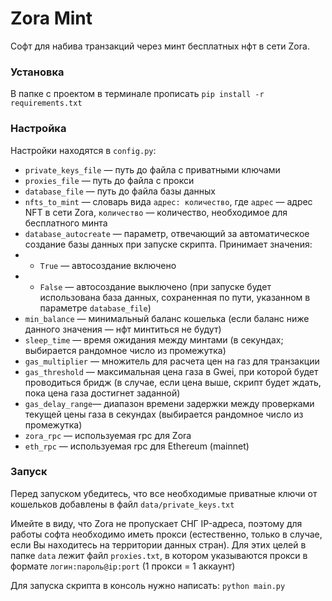 # Zora Mint

Софт для набива транзакций через минт бесплатных нфт в сети Zora.

### Установка

В папке с проектом в терминале прописать `pip install -r requirements.txt`

### Настройка

Настройки находятся в `config.py`:
* `private_keys_file` — путь до файла с приватными ключами
* `proxies_file` — путь до файла с прокси
* `database_file` — путь до файла базы данных
* `nfts_to_mint` — словарь вида `адрес: количество`, где `адрес` — адрес NFT в сети Zora, `количество` — количество, необходимое для бесплатного минта
* `database_autocreate` — параметр, отвечающий за автоматическое создание базы данных при запуске скрипта. Принимает значения: 
* * `True` — автосоздание включено
* * `False` — автосоздание выключено (при запуске будет использована база данных, сохраненная по пути, указанном в параметре `database_file`)
* `min_balance` — минимальный баланс кошелька (если баланс ниже данного значения — нфт минтиться не будут)
* `sleep_time` — время ожидания между минтами (в секундах; выбирается рандомное число из промежутка)
* `gas_multiplier` — множитель для расчета цен на газ для транзакции
* `gas_threshold` — максимальная цена газа в Gwei, при которой будет проводиться бридж (в случае, если цена выше, скрипт будет ждать, пока цена газа достигнет заданной)
* `gas_delay_range`— диапазон времени задержки между проверками текущей цены газа в секундах (выбирается рандомное число из промежутка)
* `zora_rpc` — используемая rpc для Zora
* `eth_rpc` — используемая rpc для Ethereum (mainnet)

### Запуск

Перед запуском убедитесь, что все необходимые приватные ключи от кошельков добавлены в файл `data/private_keys.txt`

Имейте в виду, что Zora не пропускает СНГ IP-адреса, поэтому для работы софта необходимо иметь прокси (естественно, только в случае, если Вы находитесь на территории данных стран). Для этих целей в папке `data` лежит файл `proxies.txt`, в котором указываются прокси в формате `логин:пароль@ip:port` (1 прокси = 1 аккаунт)

Для запуска скрипта в консоль нужно написать: `python main.py`